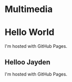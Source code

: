 # Multimedia
<!DOCTYPE html>
</html>
<body>
<h1>Hello World</h1>
<p>I'm hosted with GitHub Pages.</p>
</body>
</html>
<!DOCTYPE html>
</html>
<body>
  <h2>Helloo Jayden</h1>
  <p>I'm hosted with GitHub Pages.</p>
 </body>
</html>
